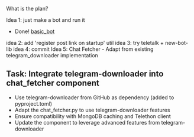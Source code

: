 What is the plan?

Idea 1: just make a bot and run it

- Done! [basic_bot](../examples/basic_bot)

idea 2: add 'register post link on startup' util
idea 3: try teletalk + new-bot-lib
idea 4: commit
Idea 5: Chat Fetcher - Adapt from existing telegram_downloader implementation

## Task: Integrate telegram-downloader into chat_fetcher component

- Use telegram-downloader from GitHub as dependency (added to pyproject.toml)
- Adapt the chat_fetcher.py to use telegram-downloader features
- Ensure compatibility with MongoDB caching and Telethon client
- Update the component to leverage advanced features from telegram-downloader
